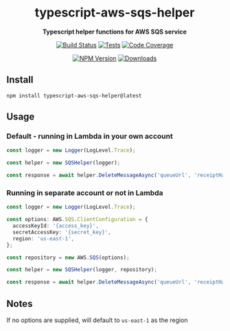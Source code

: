 <h1 align="center">typescript-aws-sqs-helper</h1>

<div align="center">
    
<b>Typescript helper functions for AWS SQS service</b>
    
[![Build Status](https://dev.azure.com/kbrashears5/github/_apis/build/status/kbrashears5.typescript-aws-sqs-helper?branchName=master)](https://dev.azure.com/kbrashears5/github/_build/latest?definitionId=11&branchName=master)
[![Tests](https://img.shields.io/azure-devops/tests/kbrashears5/github/11)](https://img.shields.io/azure-devops/tests/kbrashears5/github/11)
[![Code Coverage](https://img.shields.io/azure-devops/coverage/kbrashears5/github/11)](https://img.shields.io/azure-devops/coverage/kbrashears5/github/11)

[![NPM Version](https://img.shields.io/npm/v/typescript-aws-sqs-helper)](https://img.shields.io/npm/v/typescript-aws-sqs-helper)
[![Downloads](https://img.shields.io/npm/dt/typescript-aws-sqs-helper)](https://img.shields.io/npm/dt/typescript-aws-sqs-helper)

</div>

## Install

```
npm install typescript-aws-sqs-helper@latest
```

## Usage

### Default - running in Lambda in your own account

```typescript
const logger = new Logger(LogLevel.Trace);

const helper = new SQSHelper(logger);

const response = await helper.DeleteMessageAsync('queueUrl', 'receiptHandle');
```

### Running in separate account or not in Lambda

```typescript
const logger = new Logger(LogLevel.Trace);

const options: AWS.SQS.ClientConfiguration = {
  accessKeyId: '{access_key}',
  secretAccessKey: '{secret_key}',
  region: 'us-east-1',
};

const repository = new AWS.SQS(options);

const helper = new SQSHelper(logger, repository);

const response = await helper.DeleteMessageAsync('queueUrl', 'receiptHandle');
```

## Notes

If no options are supplied, will default to `us-east-1` as the region
